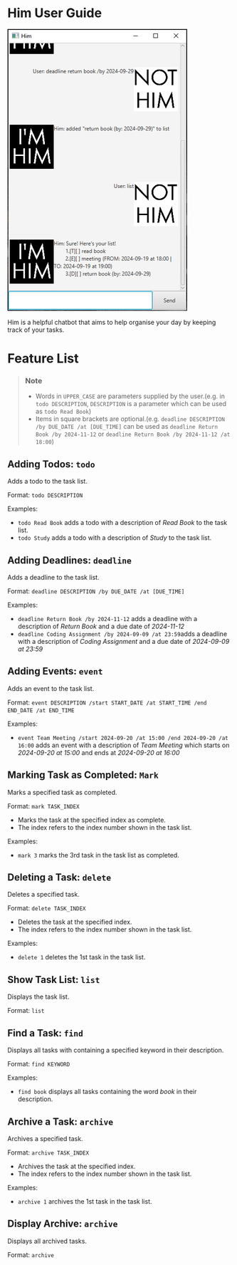 # Him User Guide

![A sample screenshot of Him in use.](Ui.png)

Him is a helpful chatbot that aims to help organise your day by keeping track of your tasks.

# Feature List

> ### Note
>- Words in `UPPER_CASE` are parameters supplied by the user.(e.g. in `todo DESCRIPTION`, `DESCRIPTION` is a
   parameter
   which can be used as `todo Read Book`)
>- Items in square brackets are optional.(e.g. `deadline DESCRIPTION /by DUE_DATE /at [DUE_TIME]` can be used as
   `deadline Return Book /by 2024-11-12` or `deadline Return Book /by 2024-11-12 /at 18:00`)

## Adding Todos: `todo`

Adds a todo to the task list.

Format: `todo DESCRIPTION`

Examples:

- `todo Read Book` adds a todo with a description of *Read Book* to the task list.
- `todo Study` adds a todo with a description of *Study* to the task list.

## Adding Deadlines: `deadline`

Adds a deadline to the task list.

Format: `deadline DESCRIPTION /by DUE_DATE /at [DUE_TIME]`

Examples:

- `deadline Return Book /by 2024-11-12` adds a deadline with a description of *Return Book* and a due date of
  *2024-11-12*
- `deadline Coding Assignment /by 2024-09-09 /at 23:59`adds a deadline with a description of *Coding Assignment* and a
  due date of
  *2024-09-09 at 23:59*

## Adding Events: `event`

Adds an event to the task list.

Format: `event DESCRIPTION /start START_DATE /at START_TIME /end END_DATE /at END_TIME`

Examples:

- `event Team Meeting /start 2024-09-20 /at 15:00 /end 2024-09-20 /at 16:00` adds an event with a description of *Team
  Meeting* which starts on *2024-09-20 at 15:00* and ends at *2024-09-20 at 16:00*

## Marking Task as Completed: `Mark`

Marks a specified task as completed.

Format: `mark TASK_INDEX`

- Marks the task at the specified index as complete.
- The index refers to the index number shown in the task list.

Examples:

- `mark 3` marks the 3rd task in the task list as completed.

## Deleting a Task: `delete`

Deletes a specified task.

Format: `delete TASK_INDEX`

- Deletes the task at the specified index.
- The index refers to the index number shown in the task list.

Examples:

- `delete 1` deletes the 1st task in the task list.

## Show Task List: `list`

Displays the task list.

Format: `list`

## Find a Task: `find`

Displays all tasks with containing a specified keyword in their description.

Format: `find KEYWORD`

Examples:

- `find book` displays all tasks containing the word *book* in their description.

## Archive a Task: `archive`

Archives a specified task.

Format: `archive TASK_INDEX`

- Archives the task at the specified index.
- The index refers to the index number shown in the task list.

Examples:

- `archive 1` archives the 1st task in the task list.

## Display Archive: `archive`

Displays all archived tasks.

Format: `archive`
